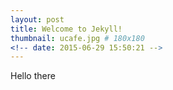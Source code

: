 ```yaml
---
layout: post
title: Welcome to Jekyll!
thumbnail: ucafe.jpg # 180x180
<!-- date: 2015-06-29 15:50:21 -->
---
```


Hello there
